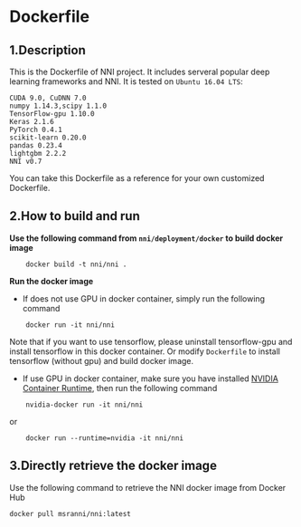 Dockerfile
===

## 1.Description
This is the Dockerfile of NNI project. It includes serveral popular deep learning frameworks and NNI. It is tested on `Ubuntu 16.04 LTS`:

```
CUDA 9.0, CuDNN 7.0
numpy 1.14.3,scipy 1.1.0
TensorFlow-gpu 1.10.0
Keras 2.1.6
PyTorch 0.4.1
scikit-learn 0.20.0
pandas 0.23.4
lightgbm 2.2.2
NNI v0.7
```
You can take this Dockerfile as a reference for your own customized Dockerfile.

## 2.How to build and run
__Use the following command from `nni/deployment/docker` to build docker image__
```
    docker build -t nni/nni .
```
__Run the docker image__
* If does not use GPU in docker container, simply run the following command
```
    docker run -it nni/nni
```
Note that if you want to use tensorflow, please uninstall tensorflow-gpu and install tensorflow in this docker container. Or modify `Dockerfile` to install tensorflow (without gpu) and build docker image.

* If use GPU in docker container, make sure you have installed [NVIDIA Container Runtime](https://github.com/NVIDIA/nvidia-docker), then run the following command
```
    nvidia-docker run -it nni/nni
```
or
```
    docker run --runtime=nvidia -it nni/nni
```

## 3.Directly retrieve the docker image
Use the following command to retrieve the NNI docker image from Docker Hub
```
docker pull msranni/nni:latest
```

